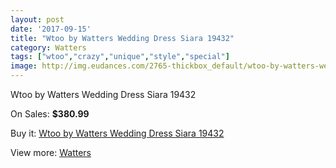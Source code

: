 ```yaml
---
layout: post
date: '2017-09-15'
title: "Wtoo by Watters Wedding Dress Siara 19432"
category: Watters
tags: ["wtoo","crazy","unique","style","special"]
image: http://img.eudances.com/2765-thickbox_default/wtoo-by-watters-wedding-dress-siara-19432.jpg
---
```

Wtoo by Watters Wedding Dress Siara 19432

On Sales: **$380.99**
<a href="https://www.eudances.com/en/watters/939-wtoo-by-watters-wedding-dress-siara-19432.html"><amp-img layout="responsive" width="600" height="600" src="//img.eudances.com/2765-thickbox_default/wtoo-by-watters-wedding-dress-siara-19432.jpg" alt="Wtoo by Watters Wedding Dress Siara 19432 0" /></a>
<a href="https://www.eudances.com/en/watters/939-wtoo-by-watters-wedding-dress-siara-19432.html"><amp-img layout="responsive" width="600" height="600" src="//img.eudances.com/2767-thickbox_default/wtoo-by-watters-wedding-dress-siara-19432.jpg" alt="Wtoo by Watters Wedding Dress Siara 19432 1" /></a>
<a href="https://www.eudances.com/en/watters/939-wtoo-by-watters-wedding-dress-siara-19432.html"><amp-img layout="responsive" width="600" height="600" src="//img.eudances.com/2766-thickbox_default/wtoo-by-watters-wedding-dress-siara-19432.jpg" alt="Wtoo by Watters Wedding Dress Siara 19432 2" /></a>

Buy it: [Wtoo by Watters Wedding Dress Siara 19432](https://www.eudances.com/en/watters/939-wtoo-by-watters-wedding-dress-siara-19432.html "Wtoo by Watters Wedding Dress Siara 19432")

View more: [Watters](https://www.eudances.com/en/12-watters "Watters")